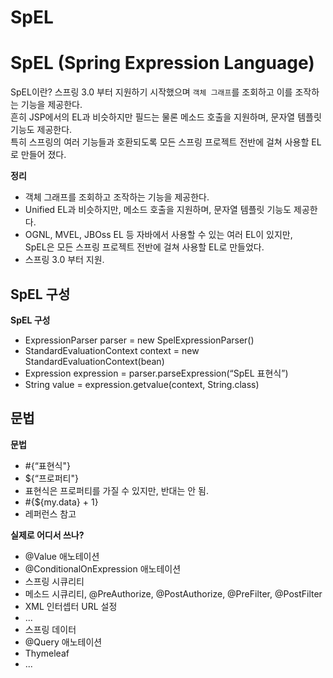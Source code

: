 SpEL    
==========
# SpEL (Spring Expression Language)
                 
SpEL이란? 스프링 3.0 부터 지원하기 시작했으며 `객체 그래프`를 조회하고 이를 조작하는 기능을 제공한다.            
흔히 JSP에서의 EL과 비슷하지만 필드는 물론 메소드 호출을 지원하며, 문자열 템플릿 기능도 제공한다.                
특히 스프링의 여러 기능들과 호환되도록 모든 스프링 프로젝트 전반에 걸쳐 사용할 EL로 만들어 졌다.               
   
**정리**
* 객체 그래프를 조회하고 조작하는 기능을 제공한다.
* Unified EL과 비슷하지만, 메소드 호출을 지원하며, 문자열 템플릿 기능도 제공한다.
* OGNL, MVEL, JBOss EL 등 자바에서 사용할 수 있는 여러 EL이 있지만,     
  SpEL은 모든 스프링 프로젝트 전반에 걸쳐 사용할 EL로 만들었다.
* 스프링 3.0 부터 지원.
  
## SpEL 구성

**SpEL 구성**
* ExpressionParser parser = new SpelExpressionParser()
* StandardEvaluationContext context = new StandardEvaluationContext(bean)
* Expression expression = parser.parseExpression(“SpEL 표현식”)
* String value = expression.getvalue(context, String.class)

## 문법  
**문법**   
* #{“표현식"}
* ${“프로퍼티"}
* 표현식은 프로퍼티를 가질 수 있지만, 반대는 안 됨.
* #{${my.data} + 1}
* 레퍼런스 참고
  
**실제로 어디서 쓰나?**   
* @Value 애노테이션
* @ConditionalOnExpression 애노테이션
* 스프링 시큐리티
* 메소드 시큐리티, @PreAuthorize, @PostAuthorize, @PreFilter, @PostFilter
* XML 인터셉터 URL 설정
* ...
* 스프링 데이터
* @Query 애노테이션
* Thymeleaf
* ...
